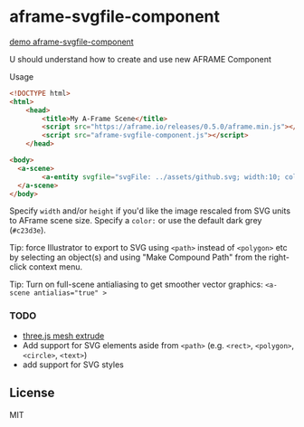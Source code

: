 # aframe-svgfile-component

[demo aframe-svgfile-component](http://7dir.ru/aframe-svgfile-component/)

U should understand how to create and use new AFRAME Component

Usage
```html
<!DOCTYPE html>
<html>
	<head>
		<title>My A-Frame Scene</title>
		<script src="https://aframe.io/releases/0.5.0/aframe.min.js"></script>
		<script src="aframe-svgfile-component.js"></script>
	</head>

<body>
  <a-scene>
        <a-entity svgfile="svgFile: ../assets/github.svg; width:10; color: red" position="0 0 -3" rotation="0 0 0"></a-entity>
  </a-scene>
</body>
```

Specify `width` and/or `height` if you'd like the image rescaled from SVG units to AFrame scene size. Specify a `color:` or use the default dark grey (`#c23d3e`).

Tip: force Illustrator to export to SVG using `<path>` instead of `<polygon>` etc by selecting an object(s) and using "Make Compound Path" from the right-click context menu.

Tip: Turn on full-scene antialiasing to get smoother vector graphics: `<a-scene antialias="true" >`


### TODO
- [three.js mesh extrude](https://github.com/7dir/aframe-svgfile-component/issues/4)
- Add support for SVG elements aside from `<path>` (e.g. `<rect>`, `<polygon>`, `<circle>`, `<text>`)
- add support for SVG styles

### 


## License
MIT


